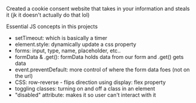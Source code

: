 Created a cookie consent website that takes in your information and steals it (jk it doesn't actually do that lol)

Essential JS concepts in this projects
- setTimeout: which is basically a timer
- element.style: dynamically update a css property
- forms: input, type, name, placeholder, etc..
- formData & .get(): formData holds data from our form and .get() gets data
- event.preventDefault: more control of where the form data foes (not on the url)
- CSS: row-reverse - flips direction using display: flex property
- toggling classes: turning on and off a class in an element
- "disabled" attribute: makes it so user can't interact with it
